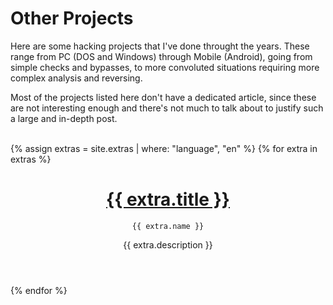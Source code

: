 # Other Projects

Here are some hacking projects that I've done throught the years. These range from PC (DOS and Windows) through Mobile (Android), going from simple checks and bypasses, to more convoluted situations requiring more complex analysis and reversing.

Most of the projects listed here don't have a dedicated article, since these are not interesting enough and there's not much to talk about to justify such a large and in-depth post.

<br>

<div class="post-grid">
  {% assign extras = site.extras | where: "language", "en" %}
  {% for extra in extras %}
  <div class="post-block">
    <a class="post-style" href="{{ extra.url | relative_url }}">
      <div class="post-image"
        style="background-image: linear-gradient(to bottom, rgba(0, 0, 0, 0), rgba(0, 0, 0, 0.8)), url('{{ extra.thumb }}')">
      </div>
    </a>
    <header class="post-header" style="pointer-events: none;">
      <h1 class="post-title">
        <a class="post-link" href="">{{ extra.title }}</a>
      </h1>
      <div class="post-content">
        <div class="post-button">
          <code>{{ extra.name }}</code>
        </div>
        <p class="post-description">{{ extra.description }}</p>
      </div>
    </header>
  </div>
  {% endfor %}
</div>
